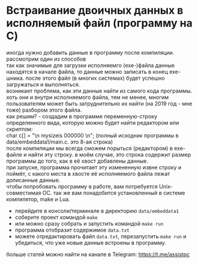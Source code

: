 # Встраивание двоичных данных в исполняемый файл (программу на C)
иногда нужно добавить данные в программу после компиляции. рассмотрим один из способов   
так как значимые для загрузки исполняемго (exe-)файла данные находятся в начале файла, то данные можно записать в конец ехе-шника. после этого файл (в многих системах) будет успешно загружаться и выполняться.  
возникает проблема, как эти данные найти из самого кода программы. хоть они и внутри исполняемого файла, тем не менее, многим пользователям может быть затруднительно их найти (на 2019 год - мне тоже) разбором этого файла.  
как решим? - создадим в программе переменную-строку определенного вида, которую можно будет найти редактором или скриптом:  
	char c[] = "\n mysizeis 000000 \n";
(полный исходник программы в data/embeddata1/main.c. это 8-ая строка)  
после компиляции мы всегда сможем порыться (редактором) в ехе-файле и найти эту строку. в моём случае, это строка содержит размер программы до того, как в её хвост добавлены данные.  
при запуске, программа прочитает эту измененную извне строку и поймёт, с какого места в хвосте её исполняемого файла лежат дописанные данные.  
чтобы попробовать программу в работе, вам потребуется Unix-совместимая ОС. так же вам понадобится установленный в системе компилятор, make и Lua.  
* перейдите в консоли/терминале в директорию `data/embeddata1`  
* соберите проект командой `make`  
* или можно сразу собрать и запустить командой `make run`  
* программа отобразит содержимое `data.txt`  
* можете отредактировать файл `data.txt`, перезапустить `make run` и убедиться, что уже новые данные встроены в программу.  
  
  
больше статей можно найти на канале в Telegram: <a href='https://t.me/assistpc'>https://t.me/assistpc</a>  
